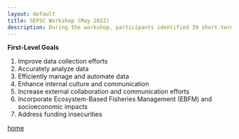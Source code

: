 ```yaml
---
layout: default
title: SEFSC Workshop (May 2022)
description: During the workshop, participants identified 39 short-term, actionable projects nested under 7 long-term goals.
---
```


**First-Level Goals**

1. Improve data collection efforts
2. Accurately analyze data
3. Efficiently manage and automate data
4. Enhance internal culture and communication
5. Increase external collaboration and communication efforts
6. Incorporate Ecosystem-Based Fisheries Management (EBFM) and socioeconomic impacts
7. Address funding insecurities

[home](./)
